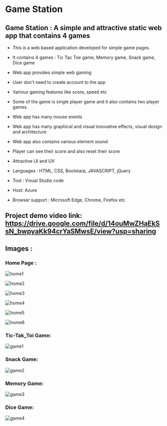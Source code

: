 # Game Station

## Game Station : A simple and attractive static web app that contains 4 games
- This is a web based application developed for simple game pages.
- It contains 4 games : Tic Tac Toe game, Memory game, Snack game, Dice game
- Web app provides simple web gaming
- User don't need to create account to the app
- Various gaming features like score, speed etc 
- Some of the game is single player game and it also contains two player games.
- Web app has many mouse events
- Web app has many graphical and visual innovative effects, visual design and architecture 
 - Web app also contains various element sound
- Player can see their score and also reset their score
- Attractive UI and UX

- Languages : HTML, CSS, Bootstarp, JAVASCRIPT, jQuery
- Tool : Visual Studio code
- Host: Azure
- Browser support : Microsoft Edge, Chrome, Firefox etc

## Project demo video link: https://drive.google.com/file/d/14ouMwZHaEkSsN_bwpyaKk94crYaSMwsE/view?usp=sharing

## Images :

### Home Page :
![home1](https://github.com/ParasBhardava/GameStation/blob/main/DESK/home1.png)

![home2](https://github.com/ParasBhardava/GameStation/blob/main/DESK/home2.png)

![home3](https://github.com/ParasBhardava/GameStation/blob/main/DESK/home3.png)

![home4](https://github.com/ParasBhardava/GameStation/blob/main/DESK/home4.png)

![home5](https://github.com/ParasBhardava/GameStation/blob/main/DESK/home5.png)

![home6](https://github.com/ParasBhardava/GameStation/blob/main/DESK/home6.png)

### Tic-Tak_Toi Game: 
![game1](https://github.com/ParasBhardava/GameStation/blob/main/DESK/game1.png)

### Snack Game:
![game2](https://github.com/ParasBhardava/GameStation/blob/main/DESK/game2.png)

### Memory Game: 
![game3](https://github.com/ParasBhardava/GameStation/blob/main/DESK/game3.png)

### Dice Game: 
![game4](https://github.com/ParasBhardava/GameStation/blob/main/DESK/game4.png)







